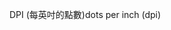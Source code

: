 <span data-ttu-id="ac532-101">DPI (每英吋的點數)</span><span class="sxs-lookup"><span data-stu-id="ac532-101">dots per inch (dpi)</span></span>